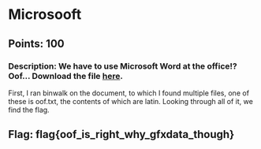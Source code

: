 # **Microsooft**
## Points: 100
### **Description:** We have to use Microsoft Word at the office!? Oof... Download the file [here](files/microsooft.docx).

First, I ran binwalk on the document, to which I found multiple files, one of these is oof.txt, the contents of which are latin. Looking through all of it, we find the flag. 

## **Flag:** flag{oof_is_right_why_gfxdata_though}
